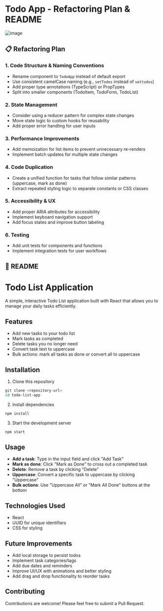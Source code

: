 # Todo App - Refactoring Plan & README

![image](https://github.com/user-attachments/assets/5bfcd9cc-0f52-4821-9fa3-7fb1b2daf861)

## 📋 Refactoring Plan

### 1. Code Structure & Naming Conventions
- Rename component to `TodoApp` instead of default export
- Use consistent camelCase naming (e.g., `setTodos` instead of `settodos`)
- Add proper type annotations (TypeScript) or PropTypes
- Split into smaller components (TodoItem, TodoForm, TodoList)

### 2. State Management
- Consider using a reducer pattern for complex state changes
- Move state logic to custom hooks for reusability
- Add proper error handling for user inputs

### 3. Performance Improvements
- Add memoization for list items to prevent unnecessary re-renders
- Implement batch updates for multiple state changes

### 4. Code Duplication
- Create a unified function for tasks that follow similar patterns (uppercase, mark as done)
- Extract repeated styling logic to separate constants or CSS classes

### 5. Accessibility & UX
- Add proper ARIA attributes for accessibility 
- Implement keyboard navigation support
- Add focus states and improve button labeling

### 6. Testing
- Add unit tests for components and functions
- Implement integration tests for user workflows

## 📝 README

# Todo List Application

A simple, interactive Todo List application built with React that allows you to manage your daily tasks efficiently.

## Features

- Add new tasks to your todo list
- Mark tasks as completed
- Delete tasks you no longer need
- Convert task text to uppercase
- Bulk actions: mark all tasks as done or convert all to uppercase

## Installation

1. Clone this repository
```bash
git clone <repository-url>
cd todo-list-app
```

2. Install dependencies
```bash
npm install
```

3. Start the development server
```bash
npm start
```

## Usage

- **Add a task**: Type in the input field and click "Add Task"
- **Mark as done**: Click "Mark as Done" to cross out a completed task
- **Delete**: Remove a task by clicking "Delete"
- **Uppercase**: Convert a specific task to uppercase by clicking "Uppercase"
- **Bulk actions**: Use "Uppercase All" or "Mark All Done" buttons at the bottom

## Technologies Used

- React
- UUID for unique identifiers
- CSS for styling

## Future Improvements

- Add local storage to persist todos
- Implement task categories/tags
- Add due dates and reminders
- Improve UI/UX with animations and better styling
- Add drag and drop functionality to reorder tasks

## Contributing

Contributions are welcome! Please feel free to submit a Pull Request.
